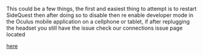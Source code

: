 This could be a few things, the first and easiest thing to attempt is to restart SideQuest then after doing so to disable then re enable developer mode in the Oculus mobile application on a cellphone or tablet, if after replugging the headset you still have the issue check our connections issue page located 

[here](https://github.com/the-expanse/SideQuest/wiki/I-am-having-issues-Connecting-,-what-do-i-do%3F#having-issues)